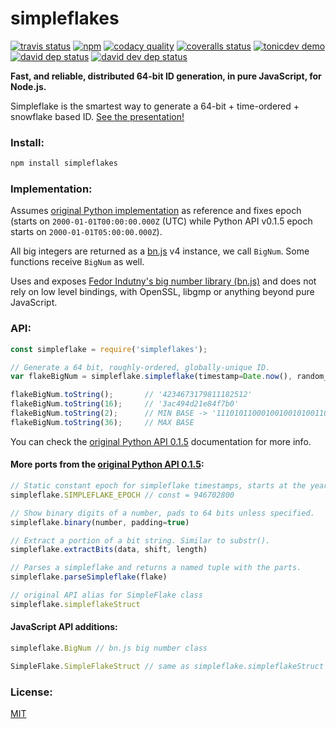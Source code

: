 # simpleflakes

[![travis status][travis-badge]][travis-link]
[![npm][npm-badge]][npm-link]
[![codacy quality][codacy-badge]][codacy-link]
[![coveralls status][coveralls-badge]][coveralls-link]
[![tonicdev demo][demo-tonicdev-badge]][demo-tonicdev-link]
[![david dep status][dependencies-badge]][dependencies-url]
[![david dev dep status][dependencies-dev-badge]][dependencies-dev-url]

**Fast, and reliable, distributed 64-bit ID generation, in pure JavaScript, for Node.js.**  

Simpleflake is the smartest way to generate a 64-bit + time-ordered + snowflake based ID. [See the presentation!](http://akmanalp.com/simpleflake_presentation/)


### Install:

```sh
npm install simpleflakes
```

### Implementation:  
Assumes [original Python implementation](https://simpleflake.readthedocs.org/en/latest/) as reference and fixes epoch (starts on `2000-01-01T00:00:00.000Z` (UTC) while Python API v0.1.5 epoch starts on `2000-01-01T05:00:00.000Z`).  

All big integers are returned as a [bn.js](https://github.com/indutny/bn.js) v4 instance, we call `BigNum`. Some functions receive `BigNum` as well.

Uses and exposes [Fedor Indutny's big number library (bn.js)](https://github.com/indutny/bn.js) and does not rely on low level bindings, with OpenSSL, libgmp or anything beyond pure JavaScript.  

### API:

```js
const simpleflake = require('simpleflakes');

// Generate a 64 bit, roughly-ordered, globally-unique ID.
var flakeBigNum = simpleflake.simpleflake(timestamp=Date.now(), random_bits=23-bit random, epoch=Date.UTC(2000, 0, 1))

flakeBigNum.toString();       // '4234673179811182512'
flakeBigNum.toString(16);     // '3ac494d21e84f7b0'
flakeBigNum.toString(2);      // MIN BASE -> '11101011000100100101001101001000011110100001001111011110110000'
flakeBigNum.toString(36);     // MAX BASE
```
You can check the [original Python API 0.1.5](https://simpleflake.readthedocs.org/en/latest/) documentation for more info.  


#### More ports from the [original Python API 0.1.5](https://simpleflake.readthedocs.org/en/latest/):
```js
// Static constant epoch for simpleflake timestamps, starts at the year 2000  
simpleflake.SIMPLEFLAKE_EPOCH // const = 946702800

// Show binary digits of a number, pads to 64 bits unless specified.
simpleflake.binary(number, padding=true)

// Extract a portion of a bit string. Similar to substr().
simpleflake.extractBits(data, shift, length)

// Parses a simpleflake and returns a named tuple with the parts.
simpleflake.parseSimpleflake(flake)

// original API alias for SimpleFlake class
simpleflake.simpleflakeStruct
```


#### JavaScript API additions:
```js
simpleflake.BigNum // bn.js big number class

SimpleFlake.SimpleFlakeStruct // same as simpleflake.simpleflakeStruct
```


### License:  
[MIT](https://raw.githubusercontent.com/leodutra/simpleflakes/master/LICENSE)

[npm-badge]: https://img.shields.io/npm/v/simpleflakes.svg?style=flat
[travis-badge]: http://img.shields.io/travis/leodutra/simpleflakes.svg?style=flat
[codacy-badge]: 	https://img.shields.io/codacy/f71ef817e5f14a9ab3b8b2cb6fabf51a.svg?style=flat
[coveralls-badge]: https://img.shields.io/coveralls/leodutra/simpleflakes.svg?style=flat

[npm-link]: https://www.npmjs.com/package/simpleflakes
[travis-link]: https://travis-ci.org/leodutra/simpleflakes
[codacy-link]: https://www.codacy.com/app/leodutra/simpleflakes
[coveralls-link]: https://coveralls.io/github/leodutra/simpleflakes
[demo-tonicdev-link]: https://tonicdev.com/569d1cde7927c10c005e9cee/569d1cde7927c10c005e9cef

[dependencies-url]: https://david-dm.org/leodutra/simpleflakes
[dependencies-badge]: 	https://img.shields.io/david/leodutra/simpleflakes.svg?style=flat
[dependencies-dev-url]: https://david-dm.org/leodutra/simpleflakes#info=devDependencies&view=table
[dependencies-dev-badge]: 	https://img.shields.io/david/dev/leodutra/simpleflakes.svg?style=flat
[demo-tonicdev-badge]: https://img.shields.io/badge/demo-%40tonicdev-008bb8.svg?style=flat
